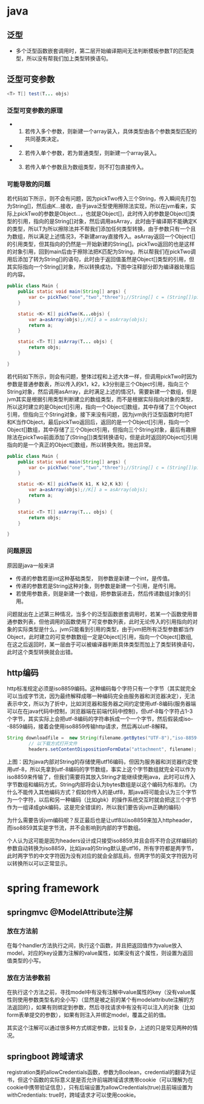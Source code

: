 # java 

## 泛型

- 多个泛型函数嵌套调用时，第二层开始编译期间无法判断模板参数T的匹配类型，所以没有帮我们加上类型转换语句。

## 泛型可变参数

```java
<T> T[] test(T... objs)
```

### 泛型可变参数的原理

- 1. 若传入多个参数，则新建一个array装入，具体类型由各个参数类型匹配的共同基类决定。
- 2. 若传入单个参数，若为普通类型，则新建一个array装入。
- 3. 若传入单个参数且为数组类型，则不打包直接传入。

### 可能导致的问题

若代码如下所示，则不会有问题，因为pickTwo传入三个String，传入瞬间先打包为String[]，然后由K...接收，由于java泛型使用擦除法实现，所以在jvm看来，实际上pickTwo的参数是Object...，也就是Object[]，此时传入的参数是Object[]类型的引用，指向的是String[]对象，然后调用asArray，此时由于编译期不能确定K的类型，所以T为所以擦除法并不帮我们添加任何类型转换，由于参数只有一个且为数组，所以满足上述情况3，不新建array直接传入。asArray返回一个Object[]的引用类型，但其指向的仍然是一开始新建的String[]。pickTwo返回的也是这样的对象引用，回到main后由于擦除法把K匹配为String，所以帮我们在pickTwo调用后添加了转为String[]的语句，此时由于返回值虽然是Object[]类型的引用，但其实际指向一个String[]对象，所以转换成功，下图中注释部分即为编译器处理后的内容。

```java
public class Main {
    public static void main(String[] args) {
        var c= pickTwo("one","two","three");//String[] c = (String[])pickTwo("one", "two", "three");
    }

    static <K> K[] pickTwo(K...objs) {
        var a=asArray(objs);//K[] a = asArray(objs);
        return a;
    }

    static <T> T[] asArray(T... objs) {
        return objs;
    }

}

```

若代码如下所示，则会有问题，整体过程和上述大体一样，但调用pickTwo时因为参数是普通参数表，所以传入的k1，k2，k3分别是三个Object引用，指向三个String对象，然后调用asArray，此时满足上述的情况1，需要新建一个数组，但是jvm其实是根据引用类型判断建立的数组类型，而不是根据实际指向对象的类型，所以这时建立的是Object[]引用，指向一个Object[]数组，其中存储了三个Object引用，但指向三个String对象，接下来没有问题，因为jvm执行泛型函数时均把T和K当作Object，最后pickTwo返回后，返回的是一个Object[]引用，指向一个Object[]数组，其中存储了三个Object引用，但指向三个String对象，最后有趣擦除法在pickTwo前面添加了(String[])类型转换语句，但是此时返回的Object[]引用指向的是一个真正的Object[]数组，所以转换失败。抛出异常。

```java
public class Main {
    public static void main(String[] args) {
        var c= pickTwo("one","two","three");//String[] c = (String[])pickTwo("one", "two", "three");
    }

    static <K> K[] pickTwo(K k1, K k2,K k3) {
        var a=asArray(objs);//K[] a = asArray(objs);
        return a;
    }

    static <T> T[] asArray(T... objs) {
        return objs;
    }

}

```

### 问题原因

原因是java一般来讲

- 传递的参数若是int这种基础类型， 则参数是新建一个int，是传值。
- 传递的参数若是String这种对象，则参数是新建一个引用，是传引用。
- 若使用参数表，则是新建一个数组，把参数装进去，然后传递数组对象的引用。

问题就出在上述第三种情况，当多个的泛型函数嵌套调用时，若某一个函数使用普通参数列表，但他调用的函数使用了可变参数列表，此时无论传入的引用指向的对象的实际类型是什么，jvm只能看到引用的类型，由于jvm把所有泛型参数都当作Object，此时建立的可变参数数组一定是Object[]引用，指向一个Object[]数组,在这之后返回时，某一层由于可以被编译器判断具体类型而加上了类型转换语句，此时这个类型转换就会出错。

## http编码

http标准规定必须是iso8859编码。这种编码每个字符只有一个字节（其实就完全可以当成字节流，因为最终解释成哪一种编码完全由服务器和浏览器决定），无法表示中文，所以为了折中，比如浏览器和服务器之间约定使用utf-8编码(服务器端可以在在java代码中控制，浏览器端在前端代码中控制)，但utf-8每个字符占1-3个字节，其实实际上会把utf-8编码的字符串拆成一个一个字节，然后假装成iso--8859编码，接着会使用iso8859传输http请求，然后再以utf-8解释。

```java
String downloadfile =  new String(filename.getBytes("UTF-8"),"iso-8859-1");
        // 以下载方式打开文件
        headers.setContentDispositionFormData("attachment", filename);
```

上图：因为java内部对String的存储使用utf16编码，但因为服务器和浏览器约定使用utf-8，所以先拿到utf-8编码的字节数组，事实上这个字节数组就完全可以作为iso8859来传输了，但我们需要将其放入String才能继续使用java，此时可以传入字节数组和编码方式，String内部将会认为bytes数组是以这个编码为标准的。（为什么不能传入其他编码方式？假如你传入的是utf8，那java将可能会认为三个字节为一个字符，以后和另一种编码（比如gbk）的操作系统交互时就会把这三个字节作为一组译成gbk编码，这是完全错误的，所以我们要告诉jvm正确的编码）



为什么需要告诉jvm编码呢？反正最后也是让utf8以iso8859来加入httpheader，而iso8859其实是字节流，并不会影响到内部的字节数组。

个人认为这可能是因为headers设计成只接受iso8859,并且会将不符合这样编码的参数自动转换为iso8859，比如java的String默认是utf16，所有字符都是两字节，此时两字节的中文字符因为没有对应的就会全部乱码，但两字节的英文字符因为可以转换所以可以正常显示。

# spring framework

## springmvc @ModelAttribute注解

### 放在方法前

在每个handler方法执行之间，执行这个函数，并且把返回值作为value放入model，对应的key设置为注解的value属性，如果没有这个属性，则设置为返回值类型的小写。

### 放在方法参数前

在执行这个方法之前，寻找model中有没有注解中value属性的key（没有value属性则使用参数类型名的全小写）（显然是被之前的某个有modelattribute注解的方法返回的），如果有则绑定到参数，然后寻找请求中有没有可以注入的对象（比如form表单提交的参数），如果有则注入并绑定model，覆盖之前的值。

其实这个注解可以通过很多种方式绑定参数，比较复杂，上述的只是常见两种的情况。

## springboot  跨域请求

registration类的allowCredentials函数，参数为Boolean，credential的翻译为证书，但这个函数的实际意义是是否允许前端跨域请求携带cookie（可以理解为在cookie中携带验证信息），只有后端设置为allowCredentials(true)且前端设置为withCredentials: true时，跨域请求才可以使用cookie。

